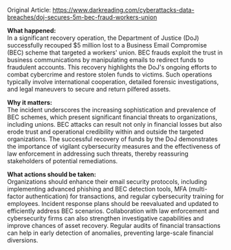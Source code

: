Original Article: https://www.darkreading.com/cyberattacks-data-breaches/doj-secures-5m-bec-fraud-workers-union

**What happened:**  
In a significant recovery operation, the Department of Justice (DoJ) successfully recouped $5 million lost to a Business Email Compromise (BEC) scheme that targeted a workers' union. BEC frauds exploit the trust in business communications by manipulating emails to redirect funds to fraudulent accounts. This recovery highlights the DoJ's ongoing efforts to combat cybercrime and restore stolen funds to victims. Such operations typically involve international cooperation, detailed forensic investigations, and legal maneuvers to secure and return pilfered assets.

**Why it matters:**  
The incident underscores the increasing sophistication and prevalence of BEC schemes, which present significant financial threats to organizations, including unions. BEC attacks can result not only in financial losses but also erode trust and operational credibility within and outside the targeted organizations. The successful recovery of funds by the DoJ demonstrates the importance of vigilant cybersecurity measures and the effectiveness of law enforcement in addressing such threats, thereby reassuring stakeholders of potential remediations.

**What actions should be taken:**  
Organizations should enhance their email security protocols, including implementing advanced phishing and BEC detection tools, MFA (multi-factor authentication) for transactions, and regular cybersecurity training for employees. Incident response plans should be reevaluated and updated to efficiently address BEC scenarios. Collaboration with law enforcement and cybersecurity firms can also strengthen investigative capabilities and improve chances of asset recovery. Regular audits of financial transactions can help in early detection of anomalies, preventing large-scale financial diversions.